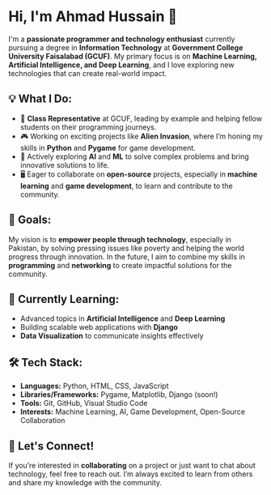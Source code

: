 # Hi, I'm Ahmad Hussain 👋

I'm a **passionate programmer and technology enthusiast** currently pursuing a degree in **Information Technology** at **Government College University Faisalabad (GCUF)**. My primary focus is on **Machine Learning, Artificial Intelligence, and Deep Learning**, and I love exploring new technologies that can create real-world impact.

## 💡 What I Do:
- 🌟 **Class Representative** at GCUF, leading by example and helping fellow students on their programming journeys.
- 🎮 Working on exciting projects like **Alien Invasion**, where I’m honing my skills in **Python** and **Pygame** for game development.
- 🤖 Actively exploring **AI** and **ML** to solve complex problems and bring innovative solutions to life.
- 🖥️ Eager to collaborate on **open-source** projects, especially in **machine learning** and **game development**, to learn and contribute to the community.

## 🚀 Goals:
My vision is to **empower people through technology**, especially in Pakistan, by solving pressing issues like poverty and helping the world progress through innovation. In the future, I aim to combine my skills in **programming** and **networking** to create impactful solutions for the community.

## 🌱 Currently Learning:
- Advanced topics in **Artificial Intelligence** and **Deep Learning**
- Building scalable web applications with **Django**
- **Data Visualization** to communicate insights effectively

## 🛠️ Tech Stack:
- **Languages:** Python, HTML, CSS, JavaScript
- **Libraries/Frameworks:** Pygame, Matplotlib, Django (soon!)
- **Tools:** Git, GitHub, Visual Studio Code
- **Interests:** Machine Learning, AI, Game Development, Open-Source Collaboration

## 🤝 Let's Connect!
If you’re interested in **collaborating** on a project or just want to chat about technology, feel free to reach out. I’m always excited to learn from others and share my knowledge with the community.
